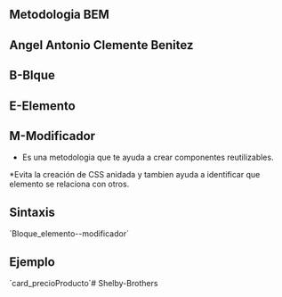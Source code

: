 ## Metodologia BEM
## Angel Antonio Clemente Benitez
## B-Blque
## E-Elemento
## M-Modificador
* Es una metodologia que te ayuda a crear 
componentes reutilizables.

*Evita la creación de CSS anidada y tambien ayuda 
a identificar que elemento se relaciona con otros.

## Sintaxis 

´Bloque_elemento--modificador´

## Ejemplo

´card_precioProducto´#   S h e l b y - B r o t h e r s  
 